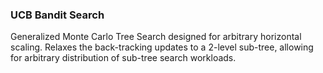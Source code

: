 ### UCB Bandit Search

Generalized Monte Carlo Tree Search designed for arbitrary horizontal scaling. Relaxes the back-tracking updates to a 2-level sub-tree, allowing for arbitrary distribution of sub-tree search workloads.